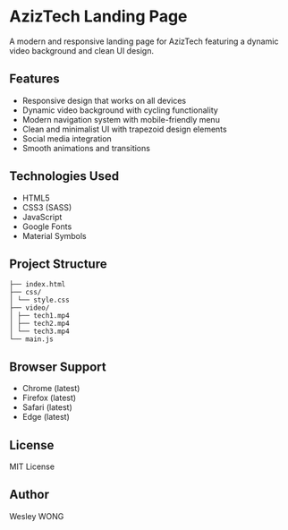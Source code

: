 # AzizTech Landing Page

A modern and responsive landing page for AzizTech featuring a dynamic video background and clean UI design.

## Features

- Responsive design that works on all devices
- Dynamic video background with cycling functionality
- Modern navigation system with mobile-friendly menu
- Clean and minimalist UI with trapezoid design elements
- Social media integration
- Smooth animations and transitions

## Technologies Used

- HTML5
- CSS3 (SASS)
- JavaScript
- Google Fonts
- Material Symbols

## Project Structure

```
├── index.html
├── css/
│ └── style.css
├── video/
│ ├── tech1.mp4
│ ├── tech2.mp4
│ └── tech3.mp4
└── main.js
```

## Browser Support

- Chrome (latest)
- Firefox (latest)
- Safari (latest)
- Edge (latest)

## License

MIT License

## Author

Wesley WONG
